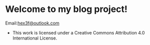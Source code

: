 Welcome to my blog project!
===
Email:hex3f@outlook.com
- This work is licensed under a Creative Commons Attribution 4.0 International License.
